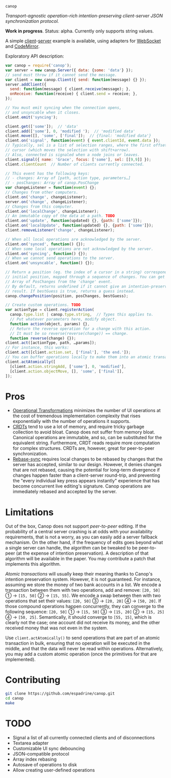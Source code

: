 `canop`

*Transport-agnostic operation-rich intention-preserving client-server
JSON synchronization protocol.*

**Work in progress**. Status: alpha.
Currently only supports string values.

A simple [client](./web/index.html)-[server](./app.js) example is available,
using adapters for [WebSocket](./web/canop-websocket.js) and
[CodeMirror](./web/canop-codemirror.js).

Exploratory API description:

```js
var canop = require('canop');
var server = new canop.Server({ data: {some: 'data'} });
// send must throw if it cannot send the message.
var client = new canop.Client({ send: function(message) {} });
server.addClient({
  send: function(message) { client.receive(message); },
  onReceive: function(receive) { client.send = receive; },
});

// You must emit syncing when the connection opens,
// and unsyncable when it closes.
client.emit('syncing');

client.get(['some']);  // 'data'
client.add(['some'], 0, 'modified ');  // 'modified data'
client.move([], 'some', ['final']);  // {final: 'modified data'}
client.on('signal', function(event) { event.clientId, event.data });
// Typically, sel is a list of selection ranges, where the first offset is the
// cursor (which moves the selection with shift+arrow).
// Also, connected is signaled when a node joins or leaves.
client.signal({ name: 'Grace', focus: ['some'], sel: [[9,9]] });
client.clientCount  // Number of clients currently connected.

// This event has the following keys:
// - changes: Array of [path, action type, parameters…]
// - posChanges: Array of canop.PosChange
var changeListener = function(event) {};
// Changes from other computers.
client.on('change', changeListener);
server.on('change', changeListener);
// Changes from this computer.
client.on('localChange', changeListener);
// An immutable copy of the data at a path. TODO
client.on('update', function(updated) {}, {path: ['some']});
client.on('localUpdate', function(updated) {}, {path: ['some']});
client.removeListener('change', changeListener);

// When all local operations are acknowledged by the server.
client.on('synced', function() {});
// When some local operations are not acknowledged by the server.
client.on('syncing', function() {});
// When we cannot send operations to the server.
client.on('unsyncable', function() {});

// Return a position (eg. the index of a cursor in a string) corresponding to an
// initial position, mapped through a sequence of changes. You can get an
// Array of PosChanges from the 'change' event.
// By default, returns undefined if it cannot give an intention-preserving
// result. If bestGuess is true, returns a guess instead.
canop.changePosition(position, posChanges, bestGuess);

// Create custom operations. TODO
var actionType = client.registerAction(
  canop.type.list | canop.type.string,  // Types this applies to.
  // Put whatever parameters here, modify object.
  function action(object, params) {},
  // Return the reverse operation for a change with this action.
  // It must be so reverse(reverse(change)) == change.
  function reverse(change) {});
client.act([actionType, path, …params]);
// For instance, this works:
client.act([client.action.set, ['final'], 'the end.']);
// You can buffer operations locally to make them into an atomic transaction.
client.actAtomically([
  [client.action.stringAdd, ['some'], 0, 'modified'],
  [client.action.objectMove, [], 'some', ['final']],
]);
```

# Pros

- [Operational Transformations][] minimizes the number of UI operations at the
  cost of tremendous implementation complexity that rises exponentially with the
  number of operations it supports.
- [CRDTs][] tend to use a lot of memory, and require tricky garbage collection
  to avoid bloat. Canop does not suffer from memory bloat. Canonical operations
  are immutable, and so, can be substituted for the equivalent string.
  Furthermore, CRDT reads require more computation for complex structures. CRDTs
  are, however, great for peer-to-peer synchronization.
- [Rebase-sync][] requires local changes to be rebased by changes that the
  server has accepted, similar to our design. However, it denies changes that
  are not rebased, causing the potential for long-term divergence if changes
  happen faster than a client-server round-trip, and preventing the "every
  individual key press appears instantly" experience that has become concurrent
  live editing's signature. Canop operations are immediately rebased and
  accepted by the server.

[Operational Transformations]: http://lively-kernel.org/repository/webwerkstatt/projects/Collaboration/paper/Jupiter.pdf
[CRDTs]: http://arxiv.org/pdf/0907.0929.pdf
[Rebase-sync]: http://marijnhaverbeke.nl/blog/collaborative-editing.html

# Limitations

Out of the box, Canop does not support *peer-to-peer* editing. If the
probability of a central server crashing is at odds with your availability
requirements, that is not a worry, as you can easily add a server fallback
mechanism. On the other hand, if the frequency of edits goes beyond what a
single server can handle, the algorithm can be tweaked to be peer-to-peer (at
the expense of intention preservation). A description of that algorithm will be
available in the paper. You may contribute a patch that implements this
algorithm.

*Atomic transactions* will usually keep their meaning thanks
to Canop's intention preservation system. However, it is not guaranteed. For
instance, assuming we store the money of two bank accounts in a list. We encode
a transaction between them with two operations, add and remove: `[20, 50]` ① →
`[15, 50]` ② → `[15, 55]`. We encode a swap between then with two operations
that set their values: `[20, 50]` ③ → `[20, 20]` ④ → `[50, 20]`. If those
compound operations happen concurrently, they can converge to the following
sequence: `[20, 50]` ① → `[15, 50]` ③ → `[15, 20]` ② → `[15, 25]` ④ → `[50,
25]`. Semantically, it should converge to `[55, 15]`, which is clearly not the
case; one account did not receive its money, and the other received money that
was not even in the system.

Use `client.actAtomically()` to send operations that are part of an atomic
transaction in bulk, ensuring that no operation will be executed in the middle, and
that the data will never be read within operations.
Alternatively, you may add a custom atomic operation (once the primitives for
that are implemented).

# Contributing

```bash
git clone https://github.com/espadrine/canop.git
cd canop
make
```

# TODO

- Signal a list of all currently connected clients and of disconnections
- Textarea adapter
- Customizable UI sync debouncing
- JSON-compatible protocol
- Array index rebasing
- Autosave of operations to disk
- Allow creating user-defined operations
